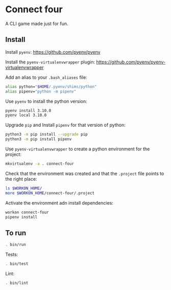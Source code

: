 # Connect four

A CLI game made just for fun.

## Install

Install `pyenv`:
https://github.com/pyenv/pyenv

Install the `pyenv-virtualenvwrapper` plugin:
https://github.com/pyenv/pyenv-virtualenvwrapper

Add an alias to your `.bash_aliases` file:

```sh
alias python="$HOME/.pyenv/shims/python"
alias pipenv="python -m pipenv"
```

Use `pyenv` to install the python version:

```sh
pyenv install 3.10.0
pyenv local 3.10.0
```

Upgrade `pip` and Install `pipenv` for that version of python:

```sh
python3 -m pip install --upgrade pip
python3 -m pip install pipenv
```

Use `pyenv-virtualenvwrapper` to  create a python environment for the project:

```sh
mkvirtualenv -a . connect-four
```

Check that the environment was created and that the `.project` file points to the right place:

```sh
ls $WORKON_HOME/
more $WORKON_HOME/connect-four/.project
```

Activate the environment adn install dependencies:

```sh
workon connect-four
pipenv install
```

## To run

```sh
. bin/run
```

Tests:

```sh
. bin/test
```

Lint:

```sh
. bin/lint
```
